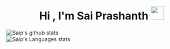 
<h1 align="center"><b>Hi , I'm Sai Prashanth </b><img src="https://media.giphy.com/media/hvRJCLFzcasrR4ia7z/giphy.gif" width="35"></h1>

<!-- <p align="center"> -->
<!--   <a href="https://github.com/DenverCoder1/readme-typing-svg"><img src="https://readme-typing-svg.herokuapp.com?font=Time+New+Roman&color=electric&size=18&center=true&vCenter=true&width=600&height=100&lines=Computer+Science+Student..&hearts;++;Security+Researcher+@LoginSoft,;Active+Learner/Researcher,;Love+to+code..<3"></a> -->
<!-- </p> -->
<!-- <p align="center"> -->
<!-- <h2 align="center"><img src="./assets/about_me.gif" width ="40"> About Me</h2>  -->
<!--  -->
<!-- - 🎓 &nbsp; Studying Computer Science & Engineering at VMEG. -->
<!-- - 💼 &nbsp; Intern at LoginSoft. -->
<!-- - 👨🏻‍💻 &nbsp; Learning OpenSource | Coding | Security | Development..  -->
<!-- </p> -->

<!-- <h2 align="center"><img src="https://media.giphy.com/media/iY8CRBdQXODJSCERIr/giphy.gif" width="30" height="20" style="margin-right: 25px;">Stats</h2> -->
<p>
	
![Saip's github stats](https://github-readme-stats.vercel.app/api?username=saip007&show_icons=true&include_all_commits=true&theme=tokyonight)  
![Saip's Languages stats](https://github-readme-stats.vercel.app/api/top-langs/?username=saip007&layout=compact&theme=tokyonight) </p>
<!-- 
<hr>

<h3 align="center"><img src="./assets/handshake.gif" width ="50" > Connect with me </h3>
<p align="center">

 <div align="center"  class="icons-social" style="margin-left: 8px;">
		<a style="margin-left: 8px;" target="_blank" href="https://stackoverflow.com/users/17144130/saip007">
				<img src="https://img.icons8.com/external-tal-revivo-color-tal-revivo/40/000000/external-stack-overflow-is-a-question-and-answer-site-for-professional-logo-color-tal-revivo.png"></a>
        <a style="margin-left: 8px;"  target="_blank" href="https://www.linkedin.com/in/saip007/">
			<img src="https://img.icons8.com/doodle/40/000000/linkedin--v2.png"></a>
		<a style="margin-left: 8px;" target="_blank" href="https://twitter.com/saip_007">
			<img src="https://img.icons8.com/doodle/40/000000/twitter-squared--v2.png" ></a>
        <a style="margin-left: 8px;" target="_blank" href="https://instagram.com/saip_007">
			<img src="https://img.icons8.com/doodle/40/000000/instagram-new--v2.png"></a>
        <a style="margin-left: 8px;" target="_blank" href="https://github.com/saip007">
		<img src="https://img.icons8.com/doodle/40/000000/github--v1.png"></a>
		<a style="margin-left: 8px;" target="_blank" href="https://www.youtube.com/@techdhunia">
				<img src="https://img.icons8.com/doodle/40/000000/youtube--v2.png" ></a>
	 <br>

[![Gmail Badge](https://img.shields.io/badge/-saip4622@outlook.com-c14438?style=flat-square&logo=Gmail&logoColor=white&link=mailto:saip4622@outlook.com)](mailto:saip4622@outlook.com)

</div>
</p>
 -->
